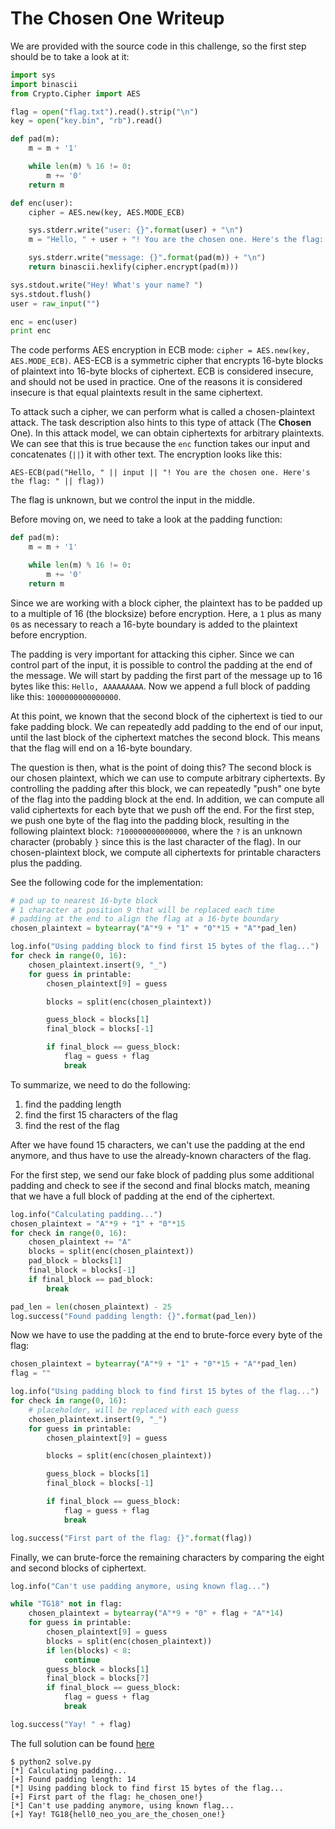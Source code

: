 # The Chosen One Writeup

We are provided with the source code in this challenge, so the first step should be to take a look at it:

```python
import sys
import binascii
from Crypto.Cipher import AES

flag = open("flag.txt").read().strip("\n")
key = open("key.bin", "rb").read()

def pad(m):
    m = m + '1'

    while len(m) % 16 != 0:
        m += '0'
    return m

def enc(user):
    cipher = AES.new(key, AES.MODE_ECB)

    sys.stderr.write("user: {}".format(user) + "\n")
    m = "Hello, " + user + "! You are the chosen one. Here's the flag: " + flag

    sys.stderr.write("message: {}".format(pad(m)) + "\n")
    return binascii.hexlify(cipher.encrypt(pad(m)))

sys.stdout.write("Hey! What's your name? ")
sys.stdout.flush()
user = raw_input("")

enc = enc(user)
print enc
```

The code performs AES encryption in ECB mode: `cipher = AES.new(key, AES.MODE_ECB)`. AES-ECB is a symmetric cipher that encrypts 16-byte blocks of plaintext into 16-byte blocks of ciphertext. ECB is considered insecure, and should not be used in practice. One of the reasons it is considered insecure is that equal plaintexts result in the same ciphertext.

To attack such a cipher, we can perform what is called a chosen-plaintext attack. The task description also hints to this type of attack (The **Chosen** One). In this attack model, we can obtain ciphertexts for arbitrary plaintexts. We can see that this is true because the `enc` function takes our input and concatenates (`||`) it with other text. The encryption looks like this:

```
AES-ECB(pad("Hello, " || input || "! You are the chosen one. Here's the flag: " || flag))
```

The flag is unknown, but we control the input in the middle.

Before moving on, we need to take a look at the padding function:
```python
def pad(m):
    m = m + '1'

    while len(m) % 16 != 0:
        m += '0'
    return m
```

Since we are working with a block cipher, the plaintext has to be padded up to a multiple of 16 (the blocksize) before encryption. Here, a `1` plus as many `0`s as necessary to reach a 16-byte boundary is added to the plaintext before encryption.

The padding is very important for attacking this cipher. Since we can control part of the input, it is possible to control the padding at the end of the message. We will start by padding the first part of the message up to 16 bytes like this: `Hello, AAAAAAAAA`. Now we append a full block of padding like this: `1000000000000000`.

At this point, we known that the second block of the ciphertext is tied to our fake padding block. We can repeatedly add padding to the end of our input, until the last block of the ciphertext matches the second block. This means that the flag will end on a 16-byte boundary.

The question is then, what is the point of doing this? The second block is our chosen plaintext, which we can use to compute arbitrary ciphertexts. By controlling the padding after this block, we can repeatedly "push" one byte of the flag into the padding block at the end. In addition, we can compute all valid ciphertexts for each byte that we push off the end. For the first step, we push one byte of the flag into the padding block, resulting in the following plaintext block: `?100000000000000`, where the `?` is an unknown character (probably `}` since this is the last character of the flag). In our chosen-plaintext block, we compute all ciphertexts for printable characters plus the padding.

See the following code for the implementation:

```python
# pad up to nearest 16-byte block
# 1 character at position 9 that will be replaced each time
# padding at the end to align the flag at a 16-byte boundary
chosen_plaintext = bytearray("A"*9 + "1" + "0"*15 + "A"*pad_len)

log.info("Using padding block to find first 15 bytes of the flag...")
for check in range(0, 16):
    chosen_plaintext.insert(9, "_")
    for guess in printable:
        chosen_plaintext[9] = guess

        blocks = split(enc(chosen_plaintext))

        guess_block = blocks[1]
        final_block = blocks[-1]

        if final_block == guess_block:
            flag = guess + flag
            break
```

To summarize, we need to do the following:

1. find the padding length
2. find the first 15 characters of the flag
3. find the rest of the flag

After we have found 15 characters, we can't use the padding at the end anymore, and thus have to use the already-known characters of the flag.

For the first step, we send our fake block of padding plus some additional padding and check to see if the second and final blocks match, meaning that we have a full block of padding at the end of the ciphertext.

```python
log.info("Calculating padding...")
chosen_plaintext = "A"*9 + "1" + "0"*15
for check in range(0, 16):
    chosen_plaintext += "A"
    blocks = split(enc(chosen_plaintext))
    pad_block = blocks[1]
    final_block = blocks[-1]
    if final_block == pad_block:
        break

pad_len = len(chosen_plaintext) - 25
log.success("Found padding length: {}".format(pad_len))
```

Now we have to use the padding at the end to brute-force every byte of the flag:

```python
chosen_plaintext = bytearray("A"*9 + "1" + "0"*15 + "A"*pad_len)
flag = ""

log.info("Using padding block to find first 15 bytes of the flag...")
for check in range(0, 16):
    # placeholder, will be replaced with each guess
    chosen_plaintext.insert(9, "_")
    for guess in printable:
        chosen_plaintext[9] = guess

        blocks = split(enc(chosen_plaintext))

        guess_block = blocks[1]
        final_block = blocks[-1]

        if final_block == guess_block:
            flag = guess + flag
            break

log.success("First part of the flag: {}".format(flag))
```


Finally, we can brute-force the remaining characters by comparing the eight and second blocks of ciphertext.
```python
log.info("Can't use padding anymore, using known flag...")

while "TG18" not in flag:
    chosen_plaintext = bytearray("A"*9 + "0" + flag + "A"*14)
    for guess in printable:
        chosen_plaintext[9] = guess
        blocks = split(enc(chosen_plaintext))
        if len(blocks) < 8:
            continue
        guess_block = blocks[1]
        final_block = blocks[7]
        if final_block == guess_block:
            flag = guess + flag
            break

log.success("Yay! " + flag)
```

The full solution can be found [here](src/solve.py)
```
$ python2 solve.py
[*] Calculating padding...
[+] Found padding length: 14
[*] Using padding block to find first 15 bytes of the flag...
[+] First part of the flag: he_chosen_one!}
[*] Can't use padding anymore, using known flag...
[+] Yay! TG18{hell0_neo_you_are_the_chosen_one!}
```
